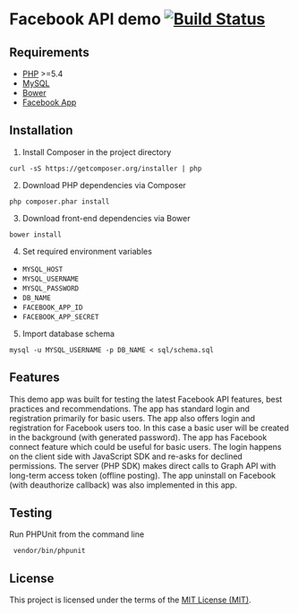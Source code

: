 # Facebook API demo [![Build Status](https://travis-ci.org/nyrobert/facebook-api-demo.svg?branch=master)](https://travis-ci.org/nyrobert/facebook-api-demo)

## Requirements

* [PHP](http://php.net) >=5.4
* [MySQL](http://www.mysql.com)
* [Bower](http://bower.io)
* [Facebook App](https://developers.facebook.com/apps)

## Installation

1. Install Composer in the project directory
  
  ```shell
  curl -sS https://getcomposer.org/installer | php
  ```
2. Download PHP dependencies via Composer
  
  ```shell
  php composer.phar install
  ```
3. Download front-end dependencies via Bower

  ```shell
  bower install
  ```
4. Set required environment variables

  * `MYSQL_HOST`
  * `MYSQL_USERNAME`
  * `MYSQL_PASSWORD`
  * `DB_NAME`
  * `FACEBOOK_APP_ID`
  * `FACEBOOK_APP_SECRET`

5. Import database schema

  ```shell
  mysql -u MYSQL_USERNAME -p DB_NAME < sql/schema.sql
  ```

## Features

This demo app was built for testing the latest Facebook API features, best
practices and recommendations. The app has standard login and registration
primarily for basic users. The app also offers login and registration for
Facebook users too. In this case a basic user will be created in the background
(with generated password). The app has Facebook connect feature which could be
useful for basic users. The login happens on the client side with JavaScript
SDK and re-asks for declined permissions. The server (PHP SDK) makes direct
calls to Graph API with long-term access token (offline posting). The app
uninstall on Facebook (with deauthorize callback) was also implemented in this
app.

## Testing

Run PHPUnit from the command line

 ```shell
  vendor/bin/phpunit
  ```

## License

This project is licensed under the terms of the [MIT License (MIT)](LICENSE).
